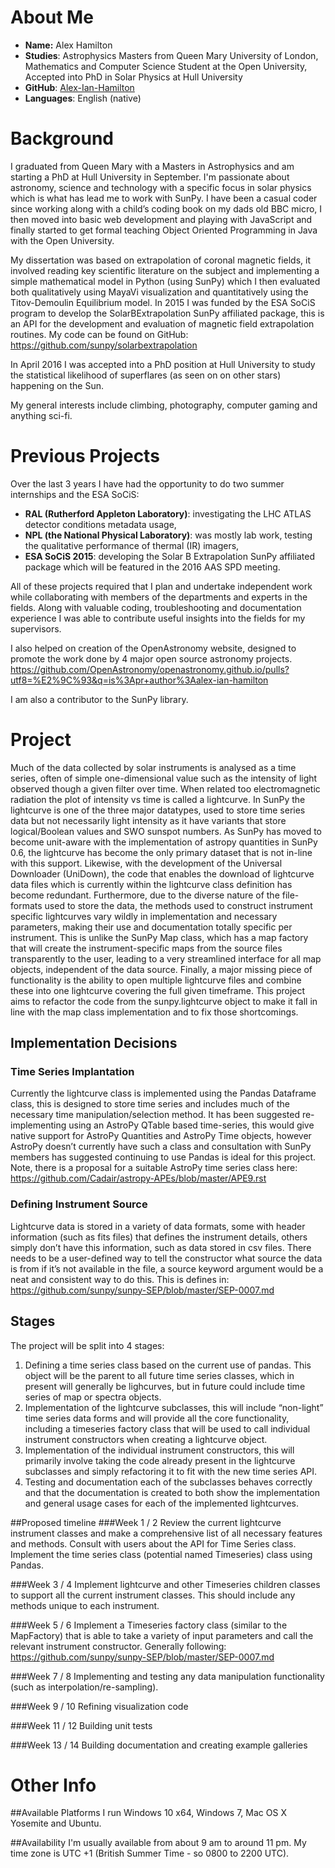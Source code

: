 About Me
========
- **Name:**      Alex Hamilton
- **Studies**:   Astrophysics Masters from Queen Mary University of London,
Mathematics and Computer Science Student at the Open University,
Accepted into PhD in Solar Physics at Hull University
- **GitHub**:    [Alex-Ian-Hamilton](http://github.com/Alex-Ian-Hamilton)
- **Languages**: English (native)

Background
========
I graduated from Queen Mary with a Masters in Astrophysics and am starting a PhD at Hull University in September.
I'm passionate about astronomy, science and technology with a specific focus in solar physics which is what has lead me to work with SunPy.
I have been a casual coder since working along with a child’s coding book on my dads old BBC micro, I then moved into basic web development and playing with JavaScript and finally started to get formal teaching Object Oriented Programming in Java with the Open University.

My dissertation was based on extrapolation of coronal magnetic fields, it involved reading key scientific literature on the subject and implementing a simple mathematical model in Python (using SunPy) which I then evaluated both qualitatively using MayaVi visualization and quantitatively using the Titov-Demoulin Equilibrium model.
In 2015 I was funded by the ESA SoCiS program to develop the SolarBExtrapolation SunPy affiliated package, this is an API for the development and evaluation of magnetic field extrapolation routines.
My code can be found on GitHub:
https://github.com/sunpy/solarbextrapolation

In April 2016 I was accepted into a PhD position at Hull University to study the statistical likelihood of superflares (as seen on on other stars) happening on the Sun.

My general interests include climbing, photography, computer gaming and anything sci-fi.

Previous Projects
========
Over the last 3 years I have had the opportunity to do two summer internships and the ESA SoCiS:
 -  **RAL (Rutherford Appleton Laboratory)**: investigating the LHC ATLAS detector conditions metadata usage,
 -  **NPL (the National Physical Laboratory)**: was mostly lab work, testing the qualitative performance of thermal (IR) imagers,
 -  **ESA SoCiS 2015**: developing the Solar B Extrapolation SunPy affiliated package which will be featured in the 2016 AAS SPD meeting.

All of these projects required that I plan and undertake independent work while collaborating with members of the departments and experts in the fields. Along with valuable coding, troubleshooting and documentation experience I was able to contribute useful insights into the fields for my supervisors.

I also helped on creation of the OpenAstronomy website, designed to promote the work done by 4 major open source astronomy projects.
https://github.com/OpenAstronomy/openastronomy.github.io/pulls?utf8=%E2%9C%93&q=is%3Apr+author%3Aalex-ian-hamilton

I am also a contributor to the SunPy library.

Project
========
Much of the data collected by solar instruments is analysed as a time series, often of simple one-dimensional value such as the intensity of light observed though a given filter over time. When related too electromagnetic radiation the plot of intensity vs time is called a lightcurve.
In SunPy the lightcurve is one of the three major datatypes, used to store time series data but not necessarily light intensity as it have variants that store logical/Boolean values and SWO sunspot numbers.
As SunPy has moved to become unit-aware with the implementation of astropy quantities in SunPy 0.6, the lightcurve has become the only primary dataset that is not in-line with this support.
Likewise, with the development of the Universal Downloader (UniDown), the code that enables the download of lightcurve data files which is currently within the lightcurve class definition has become redundant.
Furthermore, due to the diverse nature of the file-formats used to store the data, the methods used to construct instrument specific lightcurves vary wildly in implementation and necessary parameters, making their use and documentation totally specific per instrument. This is unlike the SunPy Map class, which has a map factory that will create the instrument-specific maps from the source files transparently to the user, leading to a very streamlined interface for all map objects, independent of the data source.
Finally, a major missing piece of functionality is the ability to open multiple lightcurve files and combine these into one lightcurve covering the full given timeframe.
This project aims to refactor the code from the sunpy.lightcurve object to make it fall in line with the map class implementation and to fix those shortcomings.

## Implementation Decisions
### Time Series Implantation
Currently the lightcurve class is implemented using the Pandas Dataframe class, this is designed to store time series and includes much of the necessary time manipulation/selection method.
It has been suggested re-implementing using an AstroPy QTable based time-series, this would give native support for AstroPy Quantities and AstroPy Time objects, however AstroPy doesn’t currently have such a class and consultation with SunPy members has suggested continuing to use Pandas is ideal for this project. Note, there is a proposal for a suitable AstroPy time series class here:
https://github.com/Cadair/astropy-APEs/blob/master/APE9.rst

### Defining Instrument Source
Lightcurve data is stored in a variety of data formats, some with header information (such as fits files) that defines the instrument details, others simply don’t have this information, such as data stored in csv files. There needs to be a user-defined way to tell the constructor what source the data is from if it’s not available in the file, a source keyword argument would be a neat and consistent way to do this. This is defines in:
https://github.com/sunpy/sunpy-SEP/blob/master/SEP-0007.md

## Stages
The project will be split into 4 stages:
1. Defining a time series class based on the current use of pandas.
This object will be the parent to all future time series classes, which in present will generally be lighcurves, but in future could include time series of map or spectra objects.
2. Implementation of the lightcurve subclasses, this will include “non-light” time series data forms and will provide all the core functionality, including a timeseries factory class that will be used to call individual instrument constructors when creating a lightcurve object.
3. Implementation of the individual instrument constructors, this will primarily involve taking the code already present in the lightcurve subclasses and simply refactoring it to fit with the new time series API.
4. Testing and documentation each of the subclasses behaves correctly and that the documentation is created to both show the implementation and general usage cases for each of the implemented lightcurves.



##Proposed timeline
###Week 1 / 2
Review the current lightcurve instrument classes and make a comprehensive list of all necessary features and methods.
Consult with users about the API for Time Series class.
Implement the time series class (potential named Timeseries) class using Pandas.

###Week 3 / 4
Implement lightcurve and other Timeseries children classes to support all the current instrument classes.
This should include any methods unique to each instrument.

###Week 5 / 6
Implement a Timeseries factory class (similar to the MapFactory) that is able to take a variety of input parameters and call the relevant instrument constructor. Generally following:
https://github.com/sunpy/sunpy-SEP/blob/master/SEP-0007.md

###Week 7 / 8
Implementing and testing any data manipulation functionality (such as interpolation/re-sampling).

###Week 9 / 10
Refining visualization code

###Week 11 / 12
Building unit tests

###Week 13 / 14
Building documentation and creating example galleries

Other Info
==========
##Available Platforms
I run Windows 10 x64, Windows 7, Mac OS X Yosemite and Ubuntu.

##Availability
I'm usually available from about 9 am to around 11 pm. My time zone is UTC +1 (British Summer Time - so 0800 to 2200 UTC).